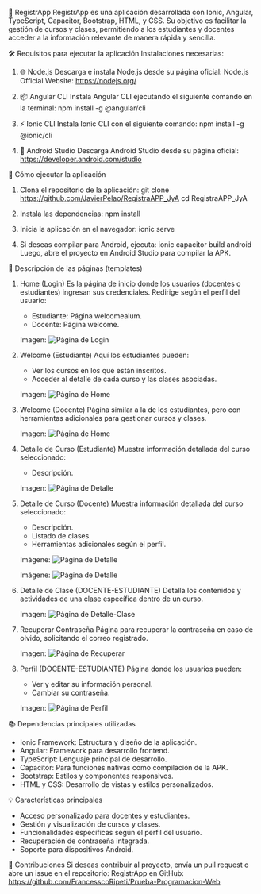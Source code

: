 📱 RegistrApp
RegistrApp es una aplicación desarrollada con Ionic, Angular, TypeScript, Capacitor, Bootstrap, HTML, y CSS. Su objetivo es facilitar la gestión de cursos y clases, permitiendo a los estudiantes y docentes acceder a la información relevante de manera rápida y sencilla.

🛠️ Requisitos para ejecutar la aplicación
Instalaciones necesarias:
1. 🌐 Node.js
   Descarga e instala Node.js desde su página oficial: Node.js Official Website: https://nodejs.org/
   
2. 📦 Angular CLI
   Instala Angular CLI ejecutando el siguiente comando en la terminal:
   npm install -g @angular/cli
   
3. ⚡ Ionic CLI
   Instala Ionic CLI con el siguiente comando:
   npm install -g @ionic/cli
   
4. 🤖 Android Studio
   Descarga Android Studio desde su página oficial: https://developer.android.com/studio

🚀 Cómo ejecutar la aplicación
1. Clona el repositorio de la aplicación:
   git clone https://github.com/JavierPelao/RegistraAPP_JyA
   cd RegistraAPP_JyA

2. Instala las dependencias:
   npm install

3. Inicia la aplicación en el navegador:
   ionic serve

4. Si deseas compilar para Android, ejecuta:
   ionic capacitor build android
   Luego, abre el proyecto en Android Studio para compilar la APK.

📄 Descripción de las páginas (templates)
1. Home (Login)
   Es la página de inicio donde los usuarios (docentes o estudiantes) ingresan sus credenciales.
   Redirige según el perfil del usuario:
   - Estudiante: Página welcomealum.
   - Docente: Página welcome.


   Imagen:
   ![Página de Login](assets/Readme-photo/home.png)



2. Welcome (Estudiante)
   Aquí los estudiantes pueden:
   - Ver los cursos en los que están inscritos.
   - Acceder al detalle de cada curso y las clases asociadas.


   Imagen:
   ![Página de Home](assets/Readme-photo/welcome-est.png)



3. Welcome (Docente)
   Página similar a la de los estudiantes, pero con herramientas adicionales para gestionar cursos y clases.


   Imagen:
   ![Página de Home](assets/Readme-photo/welcome-doc.png)



4. Detalle de Curso (Estudiante)
   Muestra información detallada del curso seleccionado:
   - Descripción.


   Imagen:
   ![Página de Detalle](assets/Readme-photo/detalle-est-curso.png)



5. Detalle de Curso (Docente)
   Muestra información detallada del curso seleccionado:
   - Descripción.
   - Listado de clases.
   - Herramientas adicionales según el perfil.


   Imágene:
   ![Página de Detalle](assets/Readme-photo/detalle-doc-1.png)


   Imágene:
   ![Página de Detalle](assets/Readme-photo/detalle-doc-2.png)



6. Detalle de Clase (DOCENTE-ESTUDIANTE)
   Detalla los contenidos y actividades de una clase específica dentro de un curso.


   Imagen:
   ![Página de Detalle-Clase](assets/Readme-photo/asistencia%20-doc.png)



7. Recuperar Contraseña
   Página para recuperar la contraseña en caso de olvido, solicitando el correo registrado.


   Imagen:
   ![Página de Recuperar](assets/Readme-photo/recuperar.png)



8. Perfil (DOCENTE-ESTUDIANTE)
   Página donde los usuarios pueden:
   - Ver y editar su información personal.
   - Cambiar su contraseña.


   Imagen:
   ![Página de Perfil ](assets/Readme-photo/perfil.png)



📚 Dependencias principales utilizadas
- Ionic Framework: Estructura y diseño de la aplicación.
- Angular: Framework para desarrollo frontend.
- TypeScript: Lenguaje principal de desarrollo.
- Capacitor: Para funciones nativas como compilación de la APK.
- Bootstrap: Estilos y componentes responsivos.
- HTML y CSS: Desarrollo de vistas y estilos personalizados.

💡 Características principales
- Acceso personalizado para docentes y estudiantes.
- Gestión y visualización de cursos y clases.
- Funcionalidades específicas según el perfil del usuario.
- Recuperación de contraseña integrada.
- Soporte para dispositivos Android.

🤝 Contribuciones
Si deseas contribuir al proyecto, envía un pull request o abre un issue en el repositorio:
RegistrApp en GitHub: https://github.com/FrancesscoRipeti/Prueba-Programacion-Web
